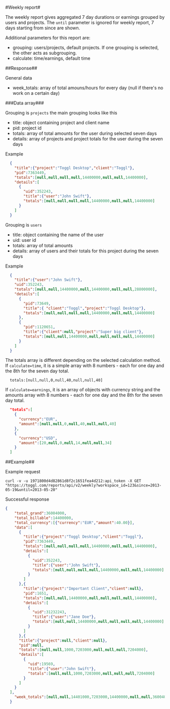 #Weekly report#

The weekly report gives aggregated 7 day durations or earnings grouped by users and projects. The `until` parameter is ignored for weekly report, 7 days starting from since are shown.

Additional parameters for this report are:
* grouping: users/projects, default projects. If one grouping is selected, the other acts as subgrouping.
* calculate: time/earnings, default time


##Response##

General data
* week_totals: array of total amouns/hours for every day (null if there's no work on a certain day)

###Data array###

Grouping is `projects` the main grouping looks like this
* title: object containing project and client name
* pid: project id
* totals: array of total amounts for the user during selected seven days
* details: array of projects and project totals for the user during the seven days

Example
```json
  {
    "title":{"project":"Toggl Desktop","client":"Toggl"},
    "pid":7363449,
    "totals":[null,null,null,null,14400000,null,null,14400000],
    "details":[
      {
        "uid":352243,
        "title":{"user":"John Swift"},
        "totals":[null,null,null,null,14400000,null,null,14400000]
      }
    ]
  }

```

Grouping is `users`
* title: object containing the name of the user
* uid: user id
* totals: array of total amounts
* details: array of users and their totals for this project during the seven days

Example
```json
  {
    "title":{"user":"John Swift"},
    "uid":352243,
    "totals":[null,null,14400000,null,14400000,null,null,28800000],
    "details":[
      {
        "pid":73649,
        "title":{ "client":"Toggl","project":"Toggl Desktop"},
        "totals":[null,null,null,null,14400000,null,null,14400000]
      },
      {
        "pid":1120651,
        "title":{"client":null,"project":"Super big client"},
        "totals":[null,null,14400000,null,null,null,null,14400000]
      }
    ]
  }
```

The totals array is different depending on the selected calculation method.
If `calculate=time`, it is a simple array with 8 numbers - each for one day and the 8th for the seven day total.
```
  totals:[null,null,0,null,40,null,null,40]
```

If `calculate=earnings`, it is an array of objects with currency string and the amounts array with 8 numbers - each for one day and the 8th for the seven day total.
```json
  "totals":[
    {
      "currency":"EUR",
      "amount":[null,null,0,null,40,null,null,40]
    },
    {
      "currency":"USD",
      "amount":[20,null,0,null,14,null,null,34]
    }
  ]
```

##Example##

Example request
```shell
curl -v -u 1971800d4d82861d8f2c1651fea4d212:api_token -X GET "https://toggl.com/reports/api/v2/weekly?workspace_id=123&since=2013-05-19&until=2013-05-20"
```

Successful response
```json
{
    "total_grand":36004000,
    "total_billable":14400000,
    "total_currency":[{"currency":"EUR","amount":40.00}],
    "data":[
      {
        "title":{"project":"Toggl Desktop","client":"Toggl"},
        "pid":7363449,
        "totals":[null,null,null,null,14400000,null,null,14400000],
        "details":[
          {
            "uid":352243,
            "title":{"user":"John Swift"},
            "totals":[null,null,null,null,14400000,null,null,14400000]
          }
        ]
      },{
        "title":{"project":"Important Client","client":null},
        "pid":1651,
        "totals":[null,null,14400000,null,null,null,null,14400000],
        "details":[
          {
            "uid":31232243,
            "title":{"user":"Jane Doe"},
            "totals":[null,null,14400000,null,null,null,null,14400000]
          }
        ]
      },{
      "title":{"project":null,"client":null},
      "pid":null,
      "totals":[null,null,1000,7203000,null,null,null,7204000],
      "details":[
        {
          "uid":19569,
          "title":{"user":"John Swift"},
          "totals":[null,null,1000,7203000,null,null,null,7204000]
        }
      ]
    }
  ],
    "week_totals":[null,null,14401000,7203000,14400000,null,null,36004000]
  }
```